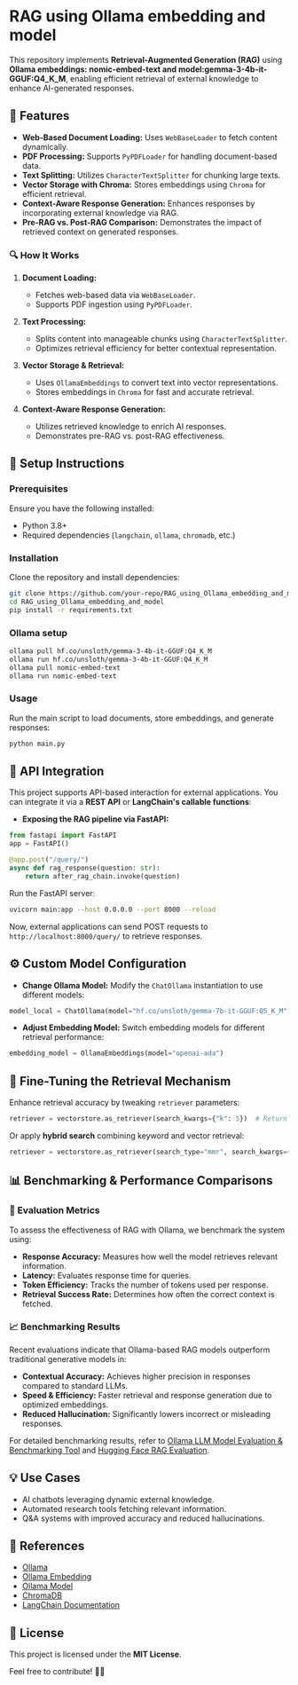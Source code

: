 # RAG using Ollama embedding and model

This repository implements **Retrieval-Augmented Generation (RAG)** using **Ollama embeddings: nomic-embed-text and model:gemma-3-4b-it-GGUF:Q4_K_M**, enabling efficient retrieval of external knowledge to enhance AI-generated responses.

## 📌 Features
- **Web-Based Document Loading:** Uses `WebBaseLoader` to fetch content dynamically.
- **PDF Processing:** Supports `PyPDFLoader` for handling document-based data.
- **Text Splitting:** Utilizes `CharacterTextSplitter` for chunking large texts.
- **Vector Storage with Chroma:** Stores embeddings using `Chroma` for efficient retrieval.
- **Context-Aware Response Generation:** Enhances responses by incorporating external knowledge via RAG.
- **Pre-RAG vs. Post-RAG Comparison:** Demonstrates the impact of retrieved context on generated responses.

### 🔍 How It Works
1. **Document Loading:**  
   - Fetches web-based data via `WebBaseLoader`.  
   - Supports PDF ingestion using `PyPDFLoader`.  

2. **Text Processing:**  
   - Splits content into manageable chunks using `CharacterTextSplitter`.  
   - Optimizes retrieval efficiency for better contextual representation.  

3. **Vector Storage & Retrieval:**  
   - Uses `OllamaEmbeddings` to convert text into vector representations.  
   - Stores embeddings in `Chroma` for fast and accurate retrieval.  

4. **Context-Aware Response Generation:**  
   - Utilizes retrieved knowledge to enrich AI responses.  
   - Demonstrates pre-RAG vs. post-RAG effectiveness.  

## 🚀 Setup Instructions
### Prerequisites
Ensure you have the following installed:
- Python 3.8+
- Required dependencies (`langchain`, `ollama`, `chromadb`, etc.)

### Installation
Clone the repository and install dependencies:
```bash
git clone https://github.com/your-repo/RAG_using_Ollama_embedding_and_model.git
cd RAG_using_Ollama_embedding_and_model
pip install -r requirements.txt
```
### Ollama setup
```bash
ollama pull hf.co/unsloth/gemma-3-4b-it-GGUF:Q4_K_M
ollama run hf.co/unsloth/gemma-3-4b-it-GGUF:Q4_K_M
ollama pull nomic-embed-text
ollama run nomic-embed-text
```

### Usage
Run the main script to load documents, store embeddings, and generate responses:
```bash
python main.py
```

## 🔗 API Integration  
This project supports API-based interaction for external applications. You can integrate it via a **REST API** or **LangChain's callable functions**:

- **Exposing the RAG pipeline via FastAPI:**  
```python
from fastapi import FastAPI
app = FastAPI()

@app.post("/query/")
async def rag_response(question: str):
    return after_rag_chain.invoke(question)
```
Run the FastAPI server:
```bash
uvicorn main:app --host 0.0.0.0 --port 8000 --reload
```
Now, external applications can send POST requests to `http://localhost:8000/query/` to retrieve responses.

## ⚙️ Custom Model Configuration
- **Change Ollama Model:** Modify the `ChatOllama` instantiation to use different models:
```python
model_local = ChatOllama(model="hf.co/unsloth/gemma-7b-it-GGUF:Q5_K_M")
```
- **Adjust Embedding Model:** Switch embedding models for different retrieval performance:
```python
embedding_model = OllamaEmbeddings(model="openai-ada")
```

## 🧠 Fine-Tuning the Retrieval Mechanism
Enhance retrieval accuracy by tweaking `retriever` parameters:
```python
retriever = vectorstore.as_retriever(search_kwargs={"k": 5})  # Return top 5 matches
```
Or apply **hybrid search** combining keyword and vector retrieval:
```python
retriever = vectorstore.as_retriever(search_type="mmr", search_kwargs={"lambda_mult": 0.3})
```

## 📊 Benchmarking & Performance Comparisons
### 🔬 Evaluation Metrics
To assess the effectiveness of RAG with Ollama, we benchmark the system using:
- **Response Accuracy:** Measures how well the model retrieves relevant information.
- **Latency:** Evaluates response time for queries.
- **Token Efficiency:** Tracks the number of tokens used per response.
- **Retrieval Success Rate:** Determines how often the correct context is fetched.

### 📈 Benchmarking Results
Recent evaluations indicate that Ollama-based RAG models outperform traditional generative models in:
- **Contextual Accuracy:** Achieves higher precision in responses compared to standard LLMs.
- **Speed & Efficiency:** Faster retrieval and response generation due to optimized embeddings.
- **Reduced Hallucination:** Significantly lowers incorrect or misleading responses.

For detailed benchmarking results, refer to [Ollama LLM Model Evaluation & Benchmarking Tool](https://github.com/valdecircarvalho/ollama_eval) and [Hugging Face RAG Evaluation](https://huggingface.co/learn/cookbook/rag_evaluation).

## 💡 Use Cases
- AI chatbots leveraging dynamic external knowledge.
- Automated research tools fetching relevant information.
- Q&A systems with improved accuracy and reduced hallucinations.

## 🔗 References
- [Ollama](https://ollama.com/)
- [Ollama Embedding](https://ollama.com/library/nomic-embed-text)
- [Ollama Model](https://huggingface.co/unsloth/gemma-3-4b-it-GGUF)
- [ChromaDB](https://www.trychroma.com/)
- [LangChain Documentation](https://python.langchain.com/)

## 📜 License  
This project is licensed under the **MIT License**.

Feel free to contribute! 🚀😊

